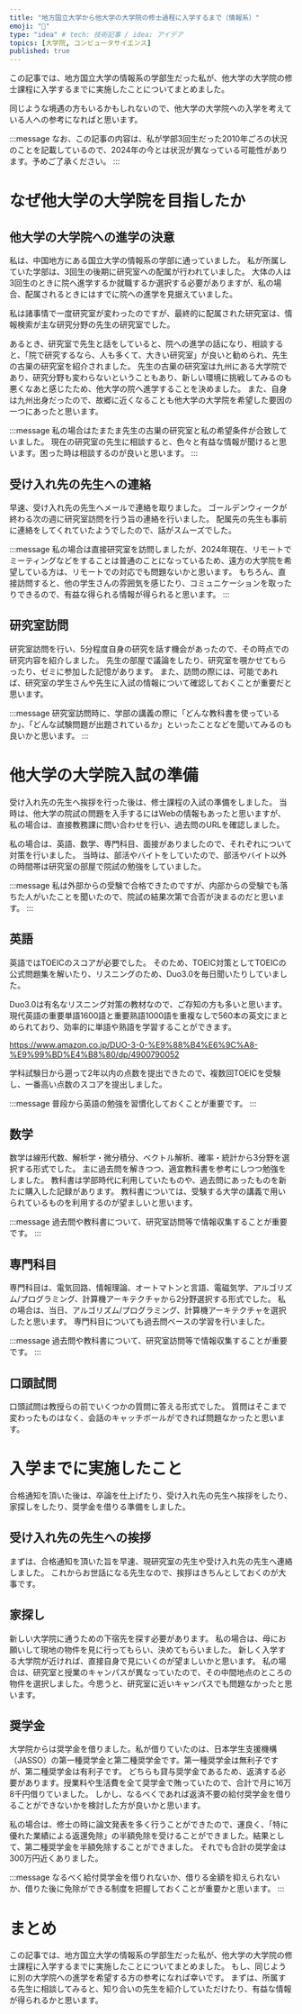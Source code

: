 ```yaml
---
title: "地方国立大学から他大学の大学院の修士過程に入学するまで（情報系）"
emoji: "🦔"
type: "idea" # tech: 技術記事 / idea: アイデア
topics: [大学院, コンピュータサイエンス]
published: true
---
```


この記事では、地方国立大学の情報系の学部生だった私が、他大学の大学院の修士課程に入学するまでに実施したことについてまとめました。

同じような境遇の方もいるかもしれないので、他大学の大学院への入学を考えている人への参考になればと思います。

:::message
なお、この記事の内容は、私が学部3回生だった2010年ごろの状況のことを記載しているので、2024年の今とは状況が異なっている可能性があります。予めご了承ください。
:::

# なぜ他大学の大学院を目指したか

## 他大学の大学院への進学の決意

私は、中国地方にある国立大学の情報系の学部に通っていました。
私が所属していた学部は、3回生の後期に研究室への配属が行われていました。
大体の人は3回生のときに院へ進学するか就職するか選択する必要がありますが、私の場合、配属されるときにはすでに院への進学を見据えていました。

私は諸事情で一度研究室が変わったのですが、最終的に配属された研究室は、情報検索が主な研究分野の先生の研究室でした。

あるとき、研究室で先生と話をしていると、院への進学の話になり、相談すると、「院で研究するなら、人も多くて、大きい研究室」が良いと勧められ、先生の古巣の研究室を紹介されました。
先生の古巣の研究室は九州にある大学院であり、研究分野も変わらないということもあり、新しい環境に挑戦してみるのも悪くなあと感じたため、他大学の院へ進学することを決めました。
また、自身は九州出身だったので、故郷に近くなることも他大学の大学院を希望した要因の一つにあったと思います。

:::message
私の場合はたまたま先生の古巣の研究室と私の希望条件が合致していました。
現在の研究室の先生に相談すると、色々と有益な情報が聞けると思います。困った時は相談するのが良いと思います。
:::

## 受け入れ先の先生への連絡

早速、受け入れ先の先生へメールで連絡を取りました。
ゴールデンウィークが終わる次の週に研究室訪問を行う旨の連絡を行いました。
配属先の先生も事前に連絡をしてくれていたようでしたので、話がスムーズでした。

:::message
私の場合は直接研究室を訪問しましたが、2024年現在、リモートでミーティングなどをすることは普通のことになっているため、遠方の大学院を希望している方は、リモートでの対応でも問題ないかと思います。
もちろん、直接訪問すると、他の学生さんの雰囲気を感じたり、コミュニケーションを取ったりできるので、有益な得られる情報が得られると思います。
:::

## 研究室訪問

研究室訪問を行い、5分程度自身の研究を話す機会があったので、その時点での研究内容を紹介しました。
先生の部屋で議論をしたり、研究室を覗かせてもらったり、ゼミに参加した記憶があります。
また、訪問の際には、可能であれば、研究室の学生さんや先生に入試の情報について確認しておくことが重要だと思います。

:::message
研究室訪問時に、学部の講義の際に「どんな教科書を使っているか」、「どんな試験問題が出題されているか」といったことなどを聞いてみるのも良いかと思います。
:::

# 他大学の大学院入試の準備

受け入れ先の先生へ挨拶を行った後は、修士課程の入試の準備をしました。
当時は、他大学の院試の問題を入手するにはWebの情報もあったと思いますが、私の場合は、直接教務課に問い合わせを行い、過去問のURLを確認しました。

私の場合は、英語、数学、専門科目、面接がありましたので、それぞれについて対策を行いました。
当時は、部活やバイトをしていたので、部活やバイト以外の時間帯は研究室の部屋で院試の勉強をしていました。

:::message
私は外部からの受験で合格できたのですが、内部からの受験でも落ちた人がいたことを聞いたので、院試の結果次第で合否が決まるのだと思います。
:::

## 英語

英語ではTOEICのスコアが必要でした。
そのため、TOEIC対策としてTOEICの公式問題集を解いたり、リスニングのため、Duo3.0を毎日聞いたりしていました。

Duo3.0は有名なリスニング対策の教材なので、ご存知の方も多いと思います。
現代英語の重要単語1600語と重要熟語1000語を重複なしで560本の英文にまとめられており、効率的に単語や熟語を学習することができます。

https://www.amazon.co.jp/DUO-3-0-%E9%88%B4%E6%9C%A8-%E9%99%BD%E4%B8%80/dp/4900790052

学科試験日から遡って2年以内の点数を提出できたので、複数回TOEICを受験し、一番高い点数のスコアを提出しました。

:::message
普段から英語の勉強を習慣化しておくことが重要です。
:::

## 数学

数学は線形代数、解析学・微分積分、ベクトル解析、確率・統計から3分野を選択する形式でした。
主に過去問を解きつつ、適宜教科書を参考にしつつ勉強をしました。
教科書は学部時代に利用していたものや、過去問にあったものを新たに購入した記録があります。
教科書については、受験する大学の講義で用いられているものを利用するのが望ましいと思います。

:::message
過去問や教科書について、研究室訪問等で情報収集することが重要です。
:::


## 専門科目

専門科目は、電気回路、情報理論、オートマトンと言語、電磁気学、アルゴリズム/プログラミング、計算機アーキテクチャから2分野選択する形式でした。
私の場合は、当日、アルゴリズム/プログラミング、計算機アーキテクチャを選択したと思います。
専門科目についても過去問ベースの学習を行いました。

:::message
過去問や教科書について、研究室訪問等で情報収集することが重要です。
:::

## 口頭試問

口頭試問は教授らの前でいくつかの質問に答える形式でした。
質問はそこまで変わったものはなく、会話のキャッチボールができれば問題なかったと思います。


# 入学までに実施したこと

合格通知を頂いた後は、卒論を仕上げたり、受け入れ先の先生へ挨拶をしたり、家探しをしたり、奨学金を借りる準備をしました。

## 受け入れ先の先生への挨拶

まずは、合格通知を頂いた旨を早速、現研究室の先生や受け入れ先の先生へ連絡しました。
これからお世話になる先生なので、挨拶はきちんとしておくのが大事です。

## 家探し

新しい大学院に通うための下宿先を探す必要があります。
私の場合は、母にお願いして現地の物件を見に行ってもらい、決めてもらいました。
新しく入学する大学院が近ければ、直接自身で見にいくのが望ましいかと思います。
私の場合は、研究室と授業のキャンパスが異なっていたので、その中間地点のところの物件を選択しました。今思うと、研究室に近いキャンパスでも問題なかったと思います。

## 奨学金

大学院からは奨学金を借りました。私が借りていたのは、日本学生支援機構（JASSO）の第一種奨学金と第二種奨学金です。第一種奨学金は無利子ですが、第二種奨学金は有利子です。
どちらも貸与奨学金であるため、返済する必要があります。授業料や生活費を全て奨学金で賄っていたので、合計で月に16万8千円借りていました。
しかし、なるべくであれば返済不要の給付奨学金を借りることができないかを検討した方が良いかと思います。

私の場合は、修士の時に論文発表を多く行うことができたので、運良く、「特に優れた業績による返還免除」の半額免除を受けることができました。結果として、第二種奨学金を半額免除することができました。
それでも合計の奨学金は300万円近くありました。

:::message
なるべく給付奨学金を借りれないか、借りる金額を抑えられないか、借りた後に免除ができる制度を把握しておくことが重要かと思います。
:::


# まとめ

この記事では、地方国立大学の情報系の学部生だった私が、他大学の大学院の修士課程に入学するまでに実施したことについてまとめました。
もし、同じように別の大学院への進学を希望する方の参考になれば幸いです。
まずは、所属する先生に相談してみると、知り合いの先生を紹介していただけたり、有益な情報が得られるかと思います。

